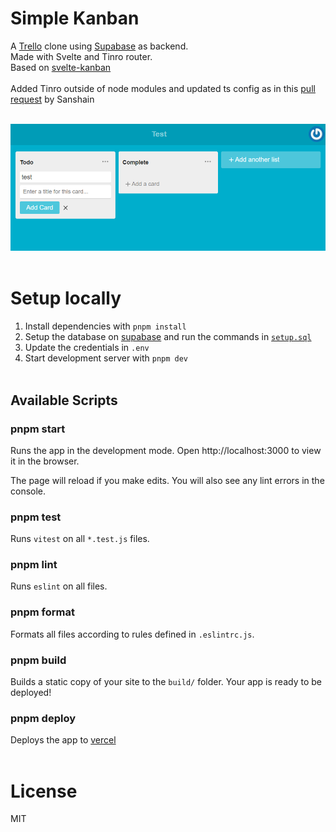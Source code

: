 # Simple Kanban

A [Trello](https://trello.com) clone using [Supabase](https://supabase.io) as backend.<br>
Made with Svelte and Tinro router.<br>
Based on [svelte-kanban](https://github.com/supabase-community/svelte-kanban)<br><br>
Added Tinro outside of node modules and updated ts config as in this [pull request](https://github.com/AlexxNB/tinro/pull/121) by Sanshain<br><br>

![Screenshot](./Screenshot.png)<br><br>

# Setup locally
1. Install dependencies with `pnpm install`
2. Setup the database on [supabase](https://supabase.io) and run the commands in [`setup.sql`](https://github.com/supabase-community/supabase-kanban/blob/main/setup.sql)
3. Update the credentials in `.env`
4. Start development server with `pnpm dev`<br><br>

## Available Scripts

### pnpm start

Runs the app in the development mode.
Open http://localhost:3000 to view it in the browser.

The page will reload if you make edits.
You will also see any lint errors in the console.

### pnpm test

Runs `vitest` on all `*.test.js` files.

### pnpm lint

Runs `eslint` on all files.

### pnpm format

Formats all files according to rules defined in `.eslintrc.js`.

### pnpm build

Builds a static copy of your site to the `build/` folder.
Your app is ready to be deployed!

### pnpm deploy

Deploys the app to [vercel](https://vercel.com)<br><br>

# License

MIT
